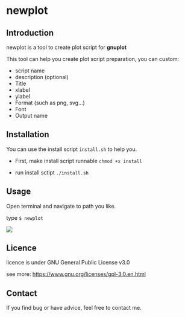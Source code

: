 # newplot
## Introduction
newplot is a tool to create plot script for **gnuplot**

This tool can help you create plot script preparation, you can custom:

* script name
* description (optional)
* Title
* xlabel
* ylabel
* Format (such as png, svg...)
* Font
* Output name

## Installation
You can use the install script `install.sh` to help you.

* First, make install script runnable
`chmod +x install`

* run install sctipt
`./install.sh`

## Usage
Open terminal and navigate to path you like.

type `$ newplot`

![](https://i.imgur.com/H4mtgv5.png)


## Licence
licence is under GNU General Public License v3.0

see more: https://www.gnu.org/licenses/gpl-3.0.en.html

## Contact
If you find bug or have advice, feel free to contact me.
